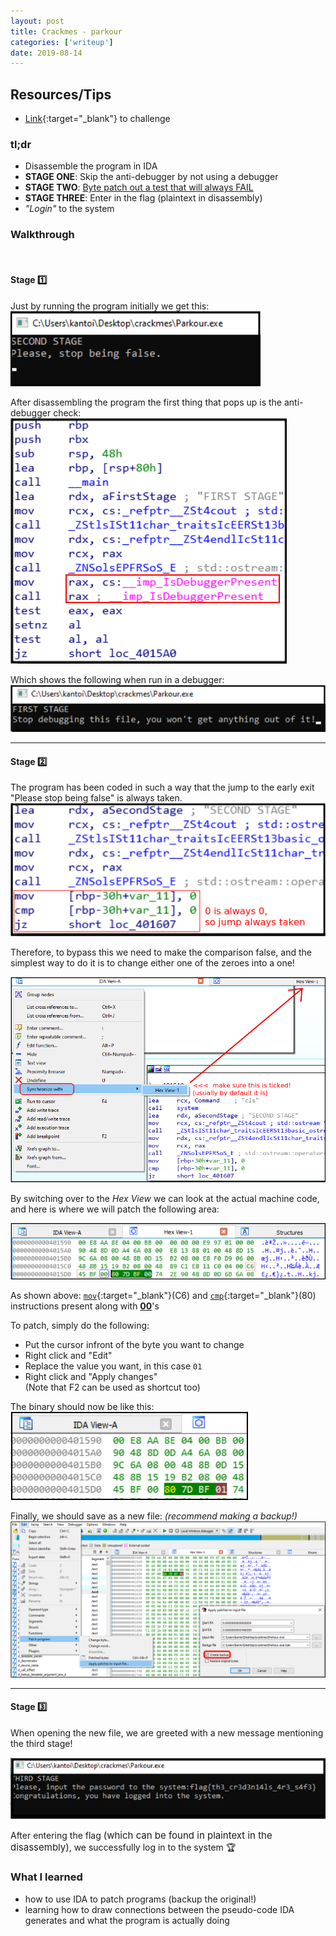 ```yaml
---
layout: post
title: Crackmes - parkour
categories: ['writeup']
date: 2019-08-14
---
```



## Resources/Tips
- [Link](https://www.crackmes.one/crackme/5d3220cc33c5d444ad3017d0){:target="_blank"} to challenge  

<div class="divider"></div>

### tl;dr
- Disassemble the program in IDA
- **STAGE ONE**: Skip the anti-debugger by not using a debugger
- **STAGE TWO**: <u>Byte patch out a test that will always FAIL</u>
- **STAGE THREE**: Enter in the flag (plaintext in disassembly)
- _"Login"_ to the system  

<div class="divider"></div>

### Walkthrough

<br/>

#### Stage :one:  
Just by running the program initially we get this:
![fail](/assets/images/parkour-first.png)

After disassembling the program the first thing that pops up is the anti-debugger check:   
![debugger_check](/assets/images/parkour-isdebugger.png)

Which shows the following when run in a debugger:
![debugger_fail](/assets/images/parkour-debugger.png)

---

#### Stage :two:  

The program has been coded in such a way that the jump to the early exit "Please stop being false" is always taken.
![tautology](/assets/images/parkour-true.png)

Therefore, to bypass this we need to make the comparison false, and the simplest way to do it is to change either one of the zeroes into a one! 

![hexview](/assets/images/parkour-hexview.png)

By switching over to the _Hex View_ we can look at the actual machine code, and here is where we will patch the following area:  

![machine_code](/assets/images/parkour-machinecode.png)

As shown above: [`mov`](https://c9x.me/x86/html/file_module_x86_id_176.html){:target="_blank"}(C6) and [`cmp`](https://c9x.me/x86/html/file_module_x86_id_35.html){:target="_blank"}(80) instructions present along with **<u>00</u>**'s 

To patch, simply do the following:
- Put the cursor infront of the byte you want to change
- Right click and "Edit"
- Replace the value you want, in this case `01`
- Right click and "Apply changes"  
(Note that F2 can be used as shortcut too)

The binary should now be like this:  
![patched-ida](/assets/images/parkour-patch-ida.png)

Finally, we should save as a new file: _(recommend making a backup!)_
![patch-process](/assets/images/parkour-patch-process.png)

---

#### Stage :three:  
When opening the new file, we are greeted with a new message mentioning the third stage!

![parkour-final](/assets/images/parkour-final.png)

After entering the flag <small style="font-size:15px">(which can be found in plaintext in the disassembly)</small>, we successfully log in to the system :trophy:  




<div class='divider'></div>

### What I learned
- how to use IDA to patch programs (backup the original!)
- learning how to draw connections between the pseudo-code IDA generates and what the program is actually doing  

<div class='divider'></div>
